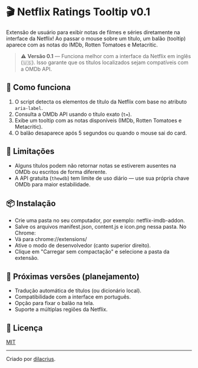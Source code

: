 # 🎬 Netflix Ratings Tooltip v0.1

Extensão de usuário para exibir notas de filmes e séries diretamente na interface da Netflix! Ao passar o mouse sobre um título, um balão (tooltip) aparece com as notas do IMDb, Rotten Tomatoes e Metacritic.

> ⚠️ **Versão 0.1** — Funciona melhor com a interface da Netflix em inglês (🇺🇸). Isso garante que os títulos localizados sejam compatíveis com a OMDb API.

## 🔧 Como funciona

1. O script detecta os elementos de título da Netflix com base no atributo `aria-label`.
2. Consulta a OMDb API usando o título exato (`t=`).
3. Exibe um tooltip com as notas disponíveis (IMDb, Rotten Tomatoes e Metacritic).
4. O balão desaparece após 5 segundos ou quando o mouse sai do card.

## 📌 Limitações

- Alguns títulos podem não retornar notas se estiverem ausentes na OMDb ou escritos de forma diferente.
- A API gratuita (`thewdb`) tem limite de uso diário — use sua própria chave OMDb para maior estabilidade.

## 📦 Instalação

- Crie uma pasta no seu computador, por exemplo: netflix-imdb-addon.
- Salve os arquivos manifest.json, content.js e icon.png nessa pasta.
No Chrome:
- Vá para chrome://extensions/
- Ative o modo de desenvolvedor (canto superior direito).
- Clique em "Carregar sem compactação" e selecione a pasta da extensão.

## 🚀 Próximas versões (planejamento)

- Tradução automática de títulos (ou dicionário local).
- Compatibilidade com a interface em português.
- Opção para fixar o balão na tela.
- Suporte a múltiplas regiões da Netflix.

## 📄 Licença

[MIT](LICENSE)

---

Criado por [dilacrius](https://github.com/Dilacrius).
